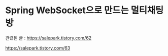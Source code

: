 # Spring WebSocket으로 만드는 멀티채팅방

관련된 글 : https://salepark.tistory.com/62

https://salepark.tistory.com/63
